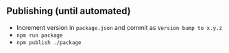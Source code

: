 ## Publishing (until automated)

- Increment version in `package.json` and commit as `Version bump to x.y.z`
- `npm run package`
- `npm publish ./package`
